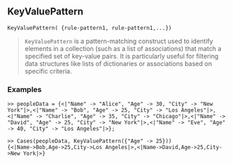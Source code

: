 ## KeyValuePattern

```
KeyValuePattern( {rule-pattern1, rule-pattern1,...})
```

> `KeyValuePattern` is a pattern-matching construct used to identify elements in a collection (such as a list of associations) that match a specified set of key-value pairs. It is particularly useful for filtering data structures like lists of dictionaries or associations based on specific criteria.

### Examples

```
>> peopleData = {<|"Name" -> "Alice", "Age" -> 30, "City" -> "New York"|>,<|"Name" -> "Bob", "Age" -> 25, "City" -> "Los Angeles"|>,<|"Name" -> "Charlie", "Age" -> 35, "City" -> "Chicago"|>,<|"Name" -> "David", "Age" -> 25, "City" -> "New York"|>,<|"Name" -> "Eve", "Age" -> 40, "City" -> "Los Angeles"|>};

>> Cases(peopleData, KeyValuePattern({"Age" -> 25})) 
{<|Name->Bob,Age->25,City->Los Angeles|>,<|Name->David,Age->25,City->New York|>}
```
